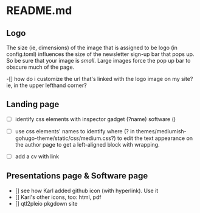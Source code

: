 # README.md

## Logo

The size (ie, dimensions) of the image that is assigned to be logo (in config.toml) influences the size of the newsletter sign-up bar that pops up. So be sure that your image is *small*. Large images force the pop up bar to obscure much of the page.

-[] how do i customize the url that's linked with the logo image on my site? ie, in the upper lefthand corner?


## Landing page

- [ ] identify css elements with inspector gadget (?name) software ()

- [ ] use css elements' names to identify where (? in themes/mediumish-gohugo-theme/static/css/medium.css?) to edit the text appearance on the author page to get a left-aligned block with wrapping.

- [ ] add a cv with link

## Presentations page & Software page

- [] see how Karl added github icon (with hyperlink). Use it  
- [] Karl's other icons, too: html, pdf  
- [] qtl2pleio pkgdown site  






